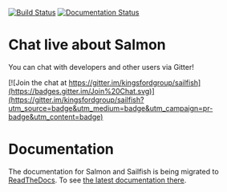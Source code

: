 [![Build Status](https://travis-ci.org/kingsfordgroup/sailfish.svg?branch=develop)](https://travis-ci.org/kingsfordgroup/sailfish)
[![Documentation Status](https://readthedocs.org/projects/sailfish/badge/?version=develop)](https://readthedocs.org/projects/sailfish/?badge=develop)

Chat live about Salmon
======================

You can chat with developers and other users via Gitter!

[![Join the chat at https://gitter.im/kingsfordgroup/sailfish](https://badges.gitter.im/Join%20Chat.svg)](https://gitter.im/kingsfordgroup/sailfish?utm_source=badge&utm_medium=badge&utm_campaign=pr-badge&utm_content=badge)


Documentation
==============

The documentation for Salmon and Sailfish is being migrated to [ReadTheDocs](http://readthedocs.org).
To see [the latest documentation there](http://sailfish.readthedocs.org).
